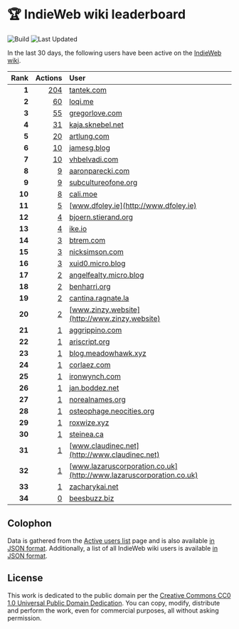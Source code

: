 # 🏆 IndieWeb wiki leaderboard

![Build](https://img.shields.io/github/actions/workflow/status/jgarber623/indieweb-wiki-leaderboard/build.yml?style=for-the-badge)
![Last Updated](https://img.shields.io/badge/last%20updated-17%20January%202025%20at%206:32:41%20UTC-ff5c01?style=for-the-badge)

In the last 30 days, the following users have been active on the [IndieWeb wiki](https://indieweb.org).

| Rank | Actions | User |
|-----:|--------:|:-----|
| **1** | [204](https://indieweb.org/Special:Contributions/Tantek.com) | [tantek.com](http://tantek.com) |
| **2** | [60](https://indieweb.org/Special:Contributions/Loqi.me) | [loqi.me](http://loqi.me) |
| **3** | [55](https://indieweb.org/Special:Contributions/Gregorlove.com) | [gregorlove.com](http://gregorlove.com) |
| **4** | [31](https://indieweb.org/Special:Contributions/Kaja.sknebel.net) | [kaja.sknebel.net](http://kaja.sknebel.net) |
| **5** | [20](https://indieweb.org/Special:Contributions/Artlung.com) | [artlung.com](http://artlung.com) |
| **6** | [10](https://indieweb.org/Special:Contributions/Jamesg.blog) | [jamesg.blog](http://jamesg.blog) |
| **7** | [10](https://indieweb.org/Special:Contributions/Vhbelvadi.com) | [vhbelvadi.com](http://vhbelvadi.com) |
| **8** | [9](https://indieweb.org/Special:Contributions/Aaronparecki.com) | [aaronparecki.com](http://aaronparecki.com) |
| **9** | [9](https://indieweb.org/Special:Contributions/Subcultureofone.org) | [subcultureofone.org](http://subcultureofone.org) |
| **10** | [8](https://indieweb.org/Special:Contributions/Cali.moe) | [cali.moe](http://cali.moe) |
| **11** | [5](https://indieweb.org/Special:Contributions/Www.dfoley.ie) | [www.dfoley.ie](http://www.dfoley.ie) |
| **12** | [4](https://indieweb.org/Special:Contributions/Bjoern.stierand.org) | [bjoern.stierand.org](http://bjoern.stierand.org) |
| **13** | [4](https://indieweb.org/Special:Contributions/Ike.io) | [ike.io](http://ike.io) |
| **14** | [3](https://indieweb.org/Special:Contributions/Btrem.com) | [btrem.com](http://btrem.com) |
| **15** | [3](https://indieweb.org/Special:Contributions/Nicksimson.com) | [nicksimson.com](http://nicksimson.com) |
| **16** | [3](https://indieweb.org/Special:Contributions/Xuid0.micro.blog) | [xuid0.micro.blog](http://xuid0.micro.blog) |
| **17** | [2](https://indieweb.org/Special:Contributions/Angelfealty.micro.blog) | [angelfealty.micro.blog](http://angelfealty.micro.blog) |
| **18** | [2](https://indieweb.org/Special:Contributions/Benharri.org) | [benharri.org](http://benharri.org) |
| **19** | [2](https://indieweb.org/Special:Contributions/Cantina.ragnate.la) | [cantina.ragnate.la](http://cantina.ragnate.la) |
| **20** | [2](https://indieweb.org/Special:Contributions/Www.zinzy.website) | [www.zinzy.website](http://www.zinzy.website) |
| **21** | [1](https://indieweb.org/Special:Contributions/Aggrippino.com) | [aggrippino.com](http://aggrippino.com) |
| **22** | [1](https://indieweb.org/Special:Contributions/Ariscript.org) | [ariscript.org](http://ariscript.org) |
| **23** | [1](https://indieweb.org/Special:Contributions/Blog.meadowhawk.xyz) | [blog.meadowhawk.xyz](http://blog.meadowhawk.xyz) |
| **24** | [1](https://indieweb.org/Special:Contributions/Corlaez.com) | [corlaez.com](http://corlaez.com) |
| **25** | [1](https://indieweb.org/Special:Contributions/Ironwynch.com) | [ironwynch.com](http://ironwynch.com) |
| **26** | [1](https://indieweb.org/Special:Contributions/Jan.boddez.net) | [jan.boddez.net](http://jan.boddez.net) |
| **27** | [1](https://indieweb.org/Special:Contributions/Norealnames.org) | [norealnames.org](http://norealnames.org) |
| **28** | [1](https://indieweb.org/Special:Contributions/Osteophage.neocities.org) | [osteophage.neocities.org](http://osteophage.neocities.org) |
| **29** | [1](https://indieweb.org/Special:Contributions/Roxwize.xyz) | [roxwize.xyz](http://roxwize.xyz) |
| **30** | [1](https://indieweb.org/Special:Contributions/Steinea.ca) | [steinea.ca](http://steinea.ca) |
| **31** | [1](https://indieweb.org/Special:Contributions/Www.claudinec.net) | [www.claudinec.net](http://www.claudinec.net) |
| **32** | [1](https://indieweb.org/Special:Contributions/Www.lazaruscorporation.co.uk) | [www.lazaruscorporation.co.uk](http://www.lazaruscorporation.co.uk) |
| **33** | [1](https://indieweb.org/Special:Contributions/Zacharykai.net) | [zacharykai.net](http://zacharykai.net) |
| **34** | [0](https://indieweb.org/Special:Contributions/Beesbuzz.biz) | [beesbuzz.biz](http://beesbuzz.biz) |


## Colophon

Data is gathered from the [Active users list](https://indieweb.org/Special:ActiveUsers) page and is also available [in JSON format](https://github.com/jgarber623/indieweb-wiki-leaderboard/blob/main/data/leaderboard.json). Additionally, a list of all IndieWeb wiki users is available [in JSON format](https://github.com/jgarber623/indieweb-wiki-leaderboard/blob/main/data/users.json).

## License

This work is dedicated to the public domain per the [Creative Commons CC0 1.0 Universal Public Domain Dedication](https://creativecommons.org/publicdomain/zero/1.0/). You can copy, modify, distribute and perform the work, even for commercial purposes, all without asking permission.
